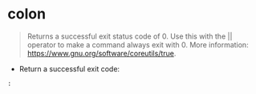 # colon

> Returns a successful exit status code of 0.
> Use this with the || operator to make a command always exit with 0.
> More information: <https://www.gnu.org/software/coreutils/true>.

- Return a successful exit code:

`:`

